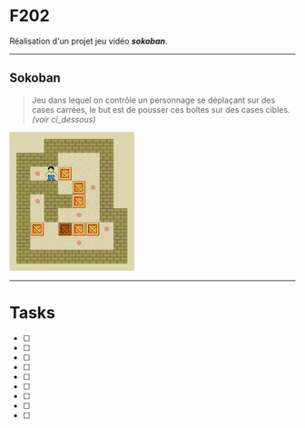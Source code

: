 # F202

Réalisation d'un projet jeu vidéo ***sokoban***.

---

## Sokoban
>    Jeu dans lequel on contrôle un personnage se déplaçant sur des cases carrées, le but est de pousser ces boîtes sur des cases cibles.
>*(voir ci_dessous)*

<p align="center">
  
![](/src/images/220px-Sokoban_ani.gif)
 
</p>

---
# Tasks

- [ ] 
- [ ] 
- [ ] 
- [ ] 
- [ ] 
- [ ] 
- [ ] 
- [ ] 
- [ ] 
